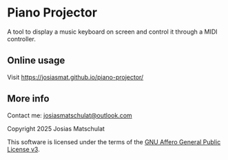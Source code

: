 # Piano Projector

A tool to display a music keyboard on screen and control it through a MIDI controller.

## Online usage

Visit https://josiasmat.github.io/piano-projector/

## More info

Contact me: josiasmatschulat@outlook.com

Copyright 2025 Josias Matschulat

This software is licensed under the terms of the [GNU Affero General Public License v3](https://www.gnu.org/licenses/agpl-3.0.html).
